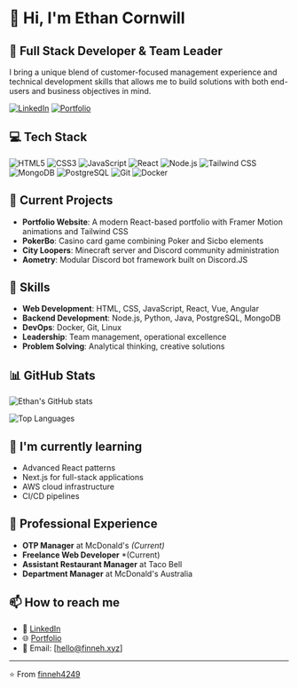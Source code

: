 # 👋 Hi, I'm Ethan Cornwill

## 🚀 Full Stack Developer & Team Leader

I bring a unique blend of customer-focused management experience and technical development skills that allows me to build solutions with both end-users and business objectives in mind.

[![LinkedIn](https://img.shields.io/badge/LinkedIn-0077B5?style=for-the-badge&logo=linkedin&logoColor=white)](https://linkedin.com/in/ethancornwill)
[![Portfolio](https://img.shields.io/badge/Portfolio-5340ff?style=for-the-badge&logo=Safari&logoColor=white)](https://finneh.xyz)

## 💻 Tech Stack

![HTML5](https://img.shields.io/badge/HTML5-E34F26?style=for-the-badge&logo=html5&logoColor=white)
![CSS3](https://img.shields.io/badge/CSS3-1572B6?style=for-the-badge&logo=css3&logoColor=white)
![JavaScript](https://img.shields.io/badge/JavaScript-F7DF1E?style=for-the-badge&logo=javascript&logoColor=black)
![React](https://img.shields.io/badge/React-20232A?style=for-the-badge&logo=react&logoColor=61DAFB)
![Node.js](https://img.shields.io/badge/Node.js-43853D?style=for-the-badge&logo=node.js&logoColor=white)
![Tailwind CSS](https://img.shields.io/badge/Tailwind_CSS-38B2AC?style=for-the-badge&logo=tailwind-css&logoColor=white)
![MongoDB](https://img.shields.io/badge/MongoDB-4EA94B?style=for-the-badge&logo=mongodb&logoColor=white)
![PostgreSQL](https://img.shields.io/badge/PostgreSQL-316192?style=for-the-badge&logo=postgresql&logoColor=white)
![Git](https://img.shields.io/badge/GIT-E44C30?style=for-the-badge&logo=git&logoColor=white)
![Docker](https://img.shields.io/badge/Docker-2496ED?style=for-the-badge&logo=docker&logoColor=white)

## 🔭 Current Projects

- **Portfolio Website**: A modern React-based portfolio with Framer Motion animations and Tailwind CSS
- **PokerBo**: Casino card game combining Poker and Sicbo elements
- **City Loopers**: Minecraft server and Discord community administration
- **Aometry**: Modular Discord bot framework built on Discord.JS

## 🎯 Skills

- **Web Development**: HTML, CSS, JavaScript, React, Vue, Angular
- **Backend Development**: Node.js, Python, Java, PostgreSQL, MongoDB
- **DevOps**: Docker, Git, Linux
- **Leadership**: Team management, operational excellence
- **Problem Solving**: Analytical thinking, creative solutions

## 📊 GitHub Stats

![Ethan's GitHub stats](https://github-readme-stats.vercel.app/api?username=finneh4249&show_icons=true&theme=tokyonight)

![Top Languages](https://github-readme-stats.vercel.app/api/top-langs/?username=finneh4249&layout=compact&theme=tokyonight)

## 🌱 I'm currently learning

- Advanced React patterns
- Next.js for full-stack applications
- AWS cloud infrastructure
- CI/CD pipelines

## 💼 Professional Experience

- **OTP Manager** at McDonald's *(Current)*
- **Freelance Web Developer** *(Current)
- **Assistant Restaurant Manager** at Taco Bell
- **Department Manager** at McDonald's Australia

## 📫 How to reach me

- 💼 [LinkedIn](https://linkedin.com/in/ethancornwill)
- 🌐 [Portfolio](https://finneh.xyz)
- 📧 Email: [hello@finneh.xyz]

---

⭐️ From [finneh4249](https://github.com/finneh4249)
